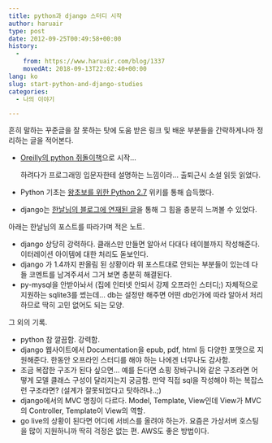 ```yaml
---
title: python과 django 스터디 시작
author: haruair
type: post
date: 2012-09-25T00:49:58+00:00
history:
  - 
    from: https://www.haruair.com/blog/1337
    movedAt: 2018-09-13T22:02:40+00:00
lang: ko
slug: start-python-and-django-studies
categories:
  - 나의 이야기

---
```

흔히 말하는 꾸준글을 잘 못하는 탓에 도움 받은 링크 및 배운 부분들을 간략하게나마 정리하는 글을 적어본다.

  * <a href="http://shop.oreilly.com/product/9780596158071.do" target="_blank">Oreilly의 python 쥐돌이책</a>으로 시작&#8230;
  
    하려다가 프로그래밍 입문자한테 설명하는 느낌이라&#8230; 출퇴근시 소설 읽듯 읽었다.
  * Python 기초는 <a href="http://wikidocs.net/read/book/136" target="_blank">왕초보를 위한 Python 2.7</a> 위키를 통해 습득했다.
  * django는 <a href="http://blog.hannal.net/01-python_django_lecture/" target="_blank">한날님의 블로그에 연재된 글</a>을 통해 그 힘을 충분히 느껴볼 수 있었다.

아래는 한날님의 포스트를 따라가며 적은 노트.

  * django 상당히 강력하다. 클래스만 만들면 알아서 다대다 테이블까지 작성해준다. 이터레이션 아이템에 대한 처리도 돋보인다.
  * django 가 1.4까지 판올림 된 상황이라 위 포스트대로 안되는 부분들이 있는데 다들 코멘트를 남겨주셔서 그거 보면 충분히 해결된다.
  * py-mysql을 안받아놔서 (집에 인터넷 안되서 강제 오프라인 스터디;) 자체적으로 지원하는 sqlite3를 썼는데&#8230; db는 설정만 해주면 어떤 db인가에 따라 알아서 처리하므로 딱히 고민 없어도 되는 모양.

그 외의 기록.

  * python 참 깔끔함. 강력함.
  * django 웹사이트에서 Documentation을 epub, pdf, html 등 다양한 포맷으로 지원해준다. 한동안 오프라인 스터디를 해야 하는 나에겐 너무나도 감사함.
  * 조금 복잡한 구조가 된다 싶으면&#8230; 예를 든다면 쇼핑 장바구니와 같은 구조라면 어떻게 모델 클래스 구성이 달라지는지 궁금함. 만약 직접 sql을 작성해야 하는 복잡스런 구조라면? (설계가 잘못되었다고 탓하려나..;)
  * django에서의 MVC 명칭이 다르다. Model, Template, View인데 View가 MVC의 Controller, Template이 View의 역할.
  * go live의 상황이 된다면 어디에 서비스를 올려야 하는가. 요즘은 가상서버 호스팅을 많이 지원하니까 딱히 걱정은 없는 편. AWS도 좋은 방법이다.